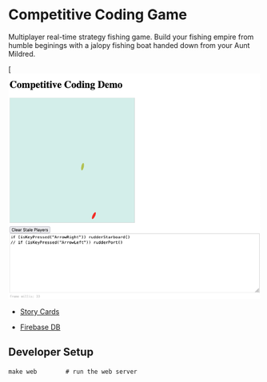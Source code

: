 Competitive Coding Game
=======================

Multiplayer real-time strategy fishing game. Build your fishing empire from humble
beginings with a jalopy fishing boat handed down from your Aunt Mildred.

[![Screenshot of Gone-Fishin](https://raw.githubusercontent.com/winstonwolff/code-fishin/main/screenshots/GoneFishin-2023-may-29.png)

* [Story Cards]( https://www.notion.so/Coding-Competition-ecc244dddc494fed97cd7d6b9533cb5d )

* [Firebase DB]( https://console.firebase.google.com/u/0/project/coding-competition-ww2023/database/coding-competition-ww2023-default-rtdb/data )

Developer Setup
---------------

    make web        # run the web server

